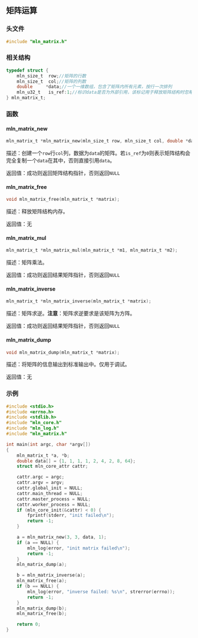 ## 矩阵运算



### 头文件

```c
#include "mln_matrix.h"
```



### 相关结构

```c
typedef struct {                 
    mln_size_t  row;//矩阵的行数
    mln_size_t  col;//矩阵的列数
    double     *data;//一个一维数组，包含了矩阵内所有元素，按行一次排列
    mln_u32_t   is_ref:1;//标识data是否为外部引用，该标记用于释放矩阵结构时忽略对data的释放
} mln_matrix_t;
```



### 函数



#### mln_matrix_new

```c
mln_matrix_t *mln_matrix_new(mln_size_t row, mln_size_t col, double *data, mln_u32_t is_ref);
```

描述：创建一个`row`行`col`列，数据为`data`的矩阵。若`is_ref`为`0`则表示矩阵结构会完全复制一个`data`在其中，否则直接引用`data`。

返回值：成功则返回矩阵结构指针，否则返回`NULL`



#### mln_matrix_free

```c
void mln_matrix_free(mln_matrix_t *matrix);
```

描述：释放矩阵结构内存。

返回值：无



#### mln_matrix_mul

```c
mln_matrix_t *mln_matrix_mul(mln_matrix_t *m1, mln_matrix_t *m2);
```

描述：矩阵乘法。

返回值：成功则返回结果矩阵指针，否则返回`NULL`



#### mln_matrix_inverse

```c
mln_matrix_t *mln_matrix_inverse(mln_matrix_t *matrix);
```

描述：矩阵求逆。**注意**：矩阵求逆要求是该矩阵为方阵。

返回值：成功则返回结果矩阵指针，否则返回`NULL`



#### mln_matrix_dump

```c
void mln_matrix_dump(mln_matrix_t *matrix);
```

描述：将矩阵的信息输出到标准输出中。仅用于调试。

返回值：无



### 示例

```c
#include <stdio.h>
#include <errno.h>
#include <stdlib.h>
#include "mln_core.h"
#include "mln_log.h"
#include "mln_matrix.h"

int main(int argc, char *argv[])
{
    mln_matrix_t *a, *b;
    double data[] = {1, 1, 1, 1, 2, 4, 2, 8, 64};
    struct mln_core_attr cattr;

    cattr.argc = argc;
    cattr.argv = argv;
    cattr.global_init = NULL;
    cattr.main_thread = NULL;
    cattr.master_process = NULL;
    cattr.worker_process = NULL;
    if (mln_core_init(&cattr) < 0) {
        fprintf(stderr, "init failed\n");
        return -1;
    }

    a = mln_matrix_new(3, 3, data, 1);
    if (a == NULL) {
        mln_log(error, "init matrix failed\n");
        return -1;
    }
    mln_matrix_dump(a);

    b = mln_matrix_inverse(a);
    mln_matrix_free(a);
    if (b == NULL) {
        mln_log(error, "inverse failed: %s\n", strerror(errno));
        return -1;
    }
    mln_matrix_dump(b);
    mln_matrix_free(b);

    return 0;
}
```

